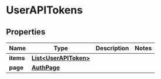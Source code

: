 

# UserAPITokens


## Properties

| Name | Type | Description | Notes |
|------------ | ------------- | ------------- | -------------|
|**items** | [**List&lt;UserAPIToken&gt;**](UserAPIToken.md) |  |  |
|**page** | [**AuthPage**](AuthPage.md) |  |  |




